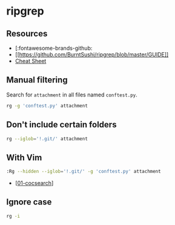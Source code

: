 ripgrep
===

Resources
---

- [:fontawesome-brands-github:
- [[https://github.com/BurntSushi/ripgrep/blob/master/GUIDE]]
- [Cheat
    Sheet](https://jdhao.github.io/2020/02/16/ripgrep_cheat_sheet/)

Manual filtering
---

Search for `attachment` in all files named `conftest.py`.

```bash
rg -g 'conftest.py' attachment
```

Don't include certain folders
---

```bash
rg --iglob='!.git/' attachment
```

With Vim
---

```bash
:Rg --hidden --iglob='!.git/' -g 'conftest.py' attachment
``` 

- [[01-cocsearch]]

Ignore case
---

```bash
rg -i
```

[//begin]: # "Autogenerated link references for markdown compatibility"
[01-cocsearch]: ../../vim/plugins/coc/01-cocsearch.md "CocSearch"
[//end]: # "Autogenerated link references"